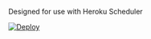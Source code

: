 Designed for use with Heroku Scheduler

[![Deploy](https://www.herokucdn.com/deploy/button.svg)](https://heroku.com/deploy)
